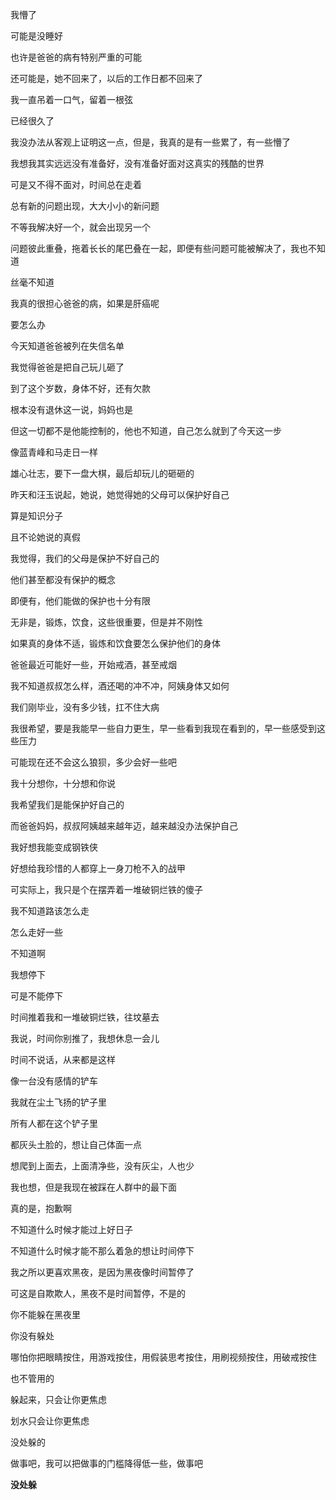我懵了

可能是没睡好

也许是爸爸的病有特别严重的可能

还可能是，她不回来了，以后的工作日都不回来了



我一直吊着一口气，留着一根弦

已经很久了



我没办法从客观上证明这一点，但是，我真的是有一些累了，有一些懵了

我想我其实远远没有准备好，没有准备好面对这真实的残酷的世界



可是又不得不面对，时间总在走着

总有新的问题出现，大大小小的新问题

不等我解决好一个，就会出现另一个

问题彼此重叠，拖着长长的尾巴叠在一起，即便有些问题可能被解决了，我也不知道

丝毫不知道



我真的很担心爸爸的病，如果是肝癌呢

要怎么办

今天知道爸爸被列在失信名单



我觉得爸爸是把自己玩儿砸了

到了这个岁数，身体不好，还有欠款

根本没有退休这一说，妈妈也是



但这一切都不是他能控制的，他也不知道，自己怎么就到了今天这一步



像蓝青峰和马走日一样

雄心壮志，要下一盘大棋，最后却玩儿的砸砸的



昨天和汪玉说起，她说，她觉得她的父母可以保护好自己

算是知识分子



且不论她说的真假



我觉得，我们的父母是保护不好自己的

他们甚至都没有保护的概念

即便有，他们能做的保护也十分有限

无非是，锻炼，饮食，这些很重要，但是并不刚性

如果真的身体不适，锻炼和饮食要怎么保护他们的身体

爸爸最近可能好一些，开始戒酒，甚至戒烟



我不知道叔叔怎么样，酒还喝的冲不冲，阿姨身体又如何



我们刚毕业，没有多少钱，扛不住大病



我很希望，要是我能早一些自力更生，早一些看到我现在看到的，早一些感受到这些压力

可能现在还不会这么狼狈，多少会好一些吧



我十分想你，十分想和你说



我希望我们是能保护好自己的



而爸爸妈妈，叔叔阿姨越来越年迈，越来越没办法保护自己



我好想我能变成钢铁侠

好想给我珍惜的人都穿上一身刀枪不入的战甲



可实际上，我只是个在摆弄着一堆破铜烂铁的傻子



我不知道路该怎么走

怎么走好一些

不知道啊



我想停下

可是不能停下

时间推着我和一堆破铜烂铁，往坟墓去



我说，时间你别推了，我想休息一会儿

时间不说话，从来都是这样

像一台没有感情的铲车

我就在尘土飞扬的铲子里



所有人都在这个铲子里

都灰头土脸的，想让自己体面一点

想爬到上面去，上面清净些，没有灰尘，人也少

我也想，但是我现在被踩在人群中的最下面



真的是，抱歉啊

不知道什么时候才能过上好日子

不知道什么时候才能不那么着急的想让时间停下



我之所以更喜欢黑夜，是因为黑夜像时间暂停了



可这是自欺欺人，黑夜不是时间暂停，不是的

你不能躲在黑夜里

你没有躲处

哪怕你把眼睛按住，用游戏按住，用假装思考按住，用刷视频按住，用破戒按住

也不管用的

躲起来，只会让你更焦虑

划水只会让你更焦虑



没处躲的

做事吧，我可以把做事的门槛降得低一些，做事吧





**没处躲**
















